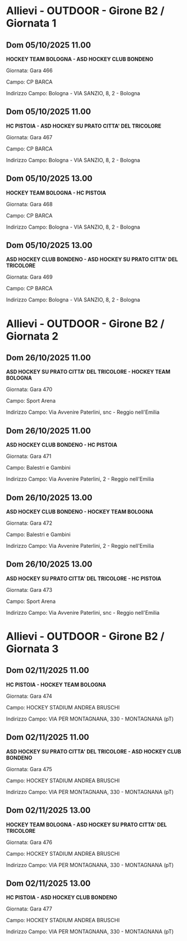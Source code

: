 # Allievi - OUTDOOR  - Girone B2 / Giornata 1
## Dom 05/10/2025 11.00
**HOCKEY TEAM BOLOGNA - ASD HOCKEY CLUB BONDENO**

Giornata: Gara 466

Campo: CP BARCA 

Indirizzo Campo:  Bologna - VIA SANZIO, 8, 2 - Bologna



## Dom 05/10/2025 11.00
**HC PISTOIA - ASD HOCKEY SU PRATO CITTA' DEL TRICOLORE**

Giornata: Gara 467

Campo: CP BARCA 

Indirizzo Campo:  Bologna - VIA SANZIO, 8, 2 - Bologna



## Dom 05/10/2025 13.00
**HOCKEY TEAM BOLOGNA - HC PISTOIA**

Giornata: Gara 468

Campo: CP BARCA 

Indirizzo Campo:  Bologna - VIA SANZIO, 8, 2 - Bologna



## Dom 05/10/2025 13.00
**ASD HOCKEY CLUB BONDENO - ASD HOCKEY SU PRATO CITTA' DEL TRICOLORE**

Giornata: Gara 469

Campo: CP BARCA 

Indirizzo Campo:  Bologna - VIA SANZIO, 8, 2 - Bologna


# Allievi - OUTDOOR  - Girone B2 / Giornata 2
## Dom 26/10/2025 11.00
**ASD HOCKEY SU PRATO CITTA' DEL TRICOLORE - HOCKEY TEAM BOLOGNA**

Giornata: Gara 470

Campo: Sport Arena 

Indirizzo Campo:  Via Avvenire Paterlini, snc - Reggio nell'Emilia



## Dom 26/10/2025 11.00
**ASD HOCKEY CLUB BONDENO - HC PISTOIA**

Giornata: Gara 471

Campo: Balestri e Gambini 

Indirizzo Campo:  Via Avvenire Paterlini, 2 - Reggio nell'Emilia



## Dom 26/10/2025 13.00
**ASD HOCKEY CLUB BONDENO - HOCKEY TEAM BOLOGNA**

Giornata: Gara 472

Campo: Balestri e Gambini 

Indirizzo Campo:  Via Avvenire Paterlini, 2 - Reggio nell'Emilia



## Dom 26/10/2025 13.00
**ASD HOCKEY SU PRATO CITTA' DEL TRICOLORE - HC PISTOIA**

Giornata: Gara 473

Campo: Sport Arena 

Indirizzo Campo:  Via Avvenire Paterlini, snc - Reggio nell'Emilia


# Allievi - OUTDOOR  - Girone B2 / Giornata 3
## Dom 02/11/2025 11.00
**HC PISTOIA - HOCKEY TEAM BOLOGNA**

Giornata: Gara 474

Campo: HOCKEY STADIUM ANDREA BRUSCHI 

Indirizzo Campo:  VIA PER MONTAGNANA, 330 - MONTAGNANA (pT)



## Dom 02/11/2025 11.00
**ASD HOCKEY SU PRATO CITTA' DEL TRICOLORE - ASD HOCKEY CLUB BONDENO**

Giornata: Gara 475

Campo: HOCKEY STADIUM ANDREA BRUSCHI 

Indirizzo Campo:  VIA PER MONTAGNANA, 330 - MONTAGNANA (pT)



## Dom 02/11/2025 13.00
**HOCKEY TEAM BOLOGNA - ASD HOCKEY SU PRATO CITTA' DEL TRICOLORE**

Giornata: Gara 476

Campo: HOCKEY STADIUM ANDREA BRUSCHI 

Indirizzo Campo:  VIA PER MONTAGNANA, 330 - MONTAGNANA (pT)



## Dom 02/11/2025 13.00
**HC PISTOIA - ASD HOCKEY CLUB BONDENO**

Giornata: Gara 477

Campo: HOCKEY STADIUM ANDREA BRUSCHI 

Indirizzo Campo:  VIA PER MONTAGNANA, 330 - MONTAGNANA (pT)


